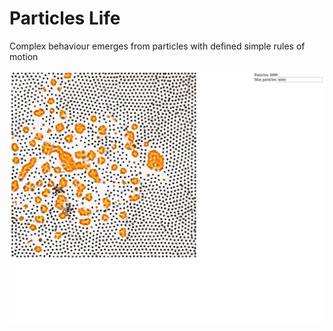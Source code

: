 # Particles Life

Complex behaviour emerges from particles with defined simple rules of motion

<img src='preview.png' />